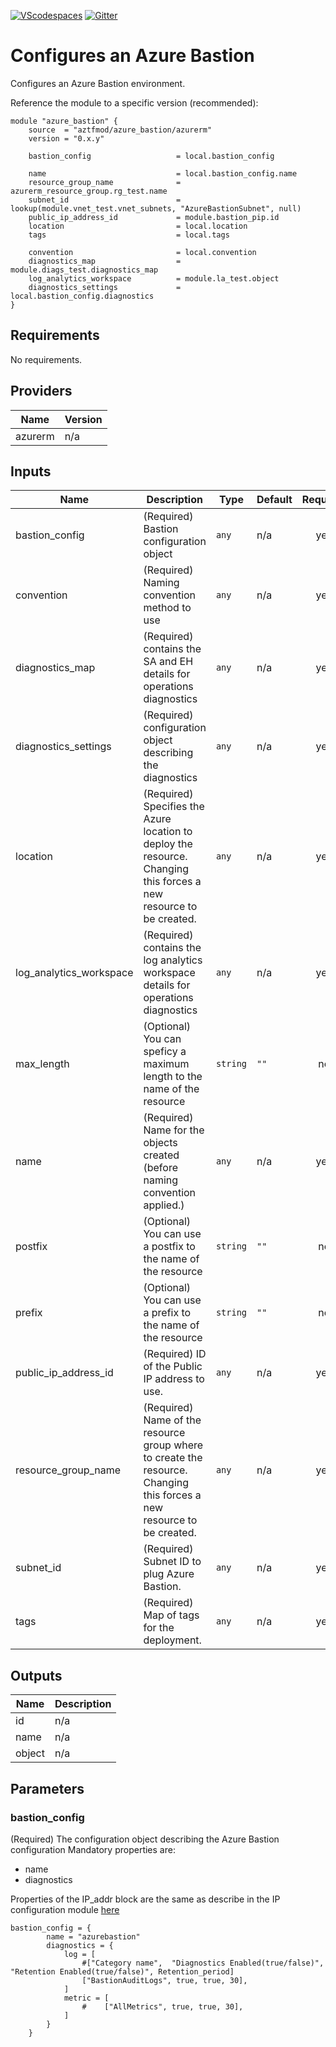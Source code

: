 [![VScodespaces](https://img.shields.io/endpoint?url=https%3A%2F%2Faka.ms%2Fvso-badge)](https://online.visualstudio.com/environments/new?name=terraform-azurerm-azure-bastion&repo=aztfmod/terraform-azurerm-azure-bastion)
[![Gitter](https://badges.gitter.im/aztfmod/community.svg)](https://gitter.im/aztfmod/community?utm_source=badge&utm_medium=badge&utm_campaign=pr-badge)

# Configures an Azure Bastion

Configures an Azure Bastion environment. 

Reference the module to a specific version (recommended):
```hcl
module "azure_bastion" {
    source  = "aztfmod/azure_bastion/azurerm"
    version = "0.x.y"
    
    bastion_config                   = local.bastion_config
  
    name                             = local.bastion_config.name
    resource_group_name              = azurerm_resource_group.rg_test.name
    subnet_id                        = lookup(module.vnet_test.vnet_subnets, "AzureBastionSubnet", null)
    public_ip_address_id             = module.bastion_pip.id
    location                         = local.location
    tags                             = local.tags
    
    convention                       = local.convention 
    diagnostics_map                  = module.diags_test.diagnostics_map
    log_analytics_workspace          = module.la_test.object
    diagnostics_settings             = local.bastion_config.diagnostics
}
```

<!--- BEGIN_TF_DOCS --->
## Requirements

No requirements.

## Providers

| Name | Version |
|------|---------|
| azurerm | n/a |

## Inputs

| Name | Description | Type | Default | Required |
|------|-------------|------|---------|:--------:|
| bastion\_config | (Required) Bastion configuration object | `any` | n/a | yes |
| convention | (Required) Naming convention method to use | `any` | n/a | yes |
| diagnostics\_map | (Required) contains the SA and EH details for operations diagnostics | `any` | n/a | yes |
| diagnostics\_settings | (Required) configuration object describing the diagnostics | `any` | n/a | yes |
| location | (Required) Specifies the Azure location to deploy the resource. Changing this forces a new resource to be created. | `any` | n/a | yes |
| log\_analytics\_workspace | (Required) contains the log analytics workspace details for operations diagnostics | `any` | n/a | yes |
| max\_length | (Optional) You can speficy a maximum length to the name of the resource | `string` | `""` | no |
| name | (Required) Name for the objects created (before naming convention applied.) | `any` | n/a | yes |
| postfix | (Optional) You can use a postfix to the name of the resource | `string` | `""` | no |
| prefix | (Optional) You can use a prefix to the name of the resource | `string` | `""` | no |
| public\_ip\_address\_id | (Required) ID of the Public IP address to use. | `any` | n/a | yes |
| resource\_group\_name | (Required) Name of the resource group where to create the resource. Changing this forces a new resource to be created. | `any` | n/a | yes |
| subnet\_id | (Required) Subnet ID to plug Azure Bastion. | `any` | n/a | yes |
| tags | (Required) Map of tags for the deployment. | `any` | n/a | yes |

## Outputs

| Name | Description |
|------|-------------|
| id | n/a |
| name | n/a |
| object | n/a |

<!--- END_TF_DOCS --->

## Parameters

### bastion_config

(Required) The configuration object describing the Azure Bastion configuration
Mandatory properties are:
- name
- diagnostics

Properties of the IP_addr block are the same as describe in the IP configuration module [here](https://github.com/aztfmod/terraform-azurerm-caf-public-ip/blob/master/README.md)

```hcl
bastion_config = {
        name = "azurebastion"
        diagnostics = {
            log = [
                #["Category name",  "Diagnostics Enabled(true/false)", "Retention Enabled(true/false)", Retention_period] 
                ["BastionAuditLogs", true, true, 30],
            ]
            metric = [
                #    ["AllMetrics", true, true, 30],
            ]
        }
    }
```
